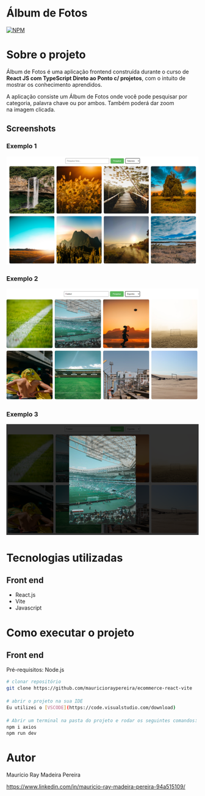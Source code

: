 # Álbum de Fotos
[![NPM](https://img.shields.io/npm/l/react)](https://github.com/mauricioraypereira/photoalbum/blob/main/LICENSE) 

# Sobre o projeto

Álbum de Fotos é uma aplicação frontend construída durante o curso de **React JS com TypeScript Direto ao Ponto c/ projetos**, com o intuito de mostrar os conhecimento aprendidos.

A aplicação consiste um Álbum de Fotos onde você pode pesquisar por categoria, palavra chave ou por ambos. Também poderá dar zoom na imagem clicada.

## Screenshots

### Exemplo 1
![Imagem 1](https://github.com/mauricioraypereira/photoalbum/blob/master/src/assets/Image1.png)

### Exemplo 2
![Imagem 2](https://github.com/mauricioraypereira/photoalbum/blob/master/src/assets/Image2.png)

### Exemplo 3
![Imagem 3](https://github.com/mauricioraypereira/photoalbum/blob/master/src/assets/Image3.png)

# Tecnologias utilizadas
## Front end
- React.js
- Vite
- Javascript

# Como executar o projeto

## Front end
Pré-requisitos: Node.js

```bash
# clonar repositório
git clone https://github.com/mauricioraypereira/ecommerce-react-vite

# abrir o projeto na sua IDE
Eu utilizei o [VSCODE](https://code.visualstudio.com/download)

# Abrir um terminal na pasta do projeto e rodar os seguintes comandos:
npm i axios
npm run dev
```

# Autor

Maurício Ray Madeira Pereira

https://www.linkedin.com/in/mauricio-ray-madeira-pereira-94a515109/

